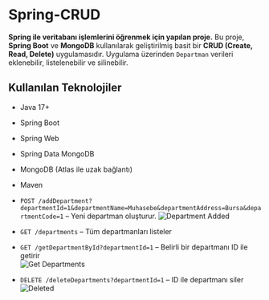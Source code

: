 # Spring-CRUD

**Spring ile veritabanı işlemlerini öğrenmek için yapılan proje.**
Bu proje, **Spring Boot** ve **MongoDB** kullanılarak geliştirilmiş basit bir **CRUD (Create, Read, Delete)** uygulamasıdır. Uygulama üzerinden `Departman` verileri eklenebilir, listelenebilir ve silinebilir.

## Kullanılan Teknolojiler

- Java 17+
- Spring Boot
- Spring Web
- Spring Data MongoDB
- MongoDB (Atlas ile uzak bağlantı)
- Maven

- `POST /addDepartment?departmentId=1&departmentName=Muhasebe&departmentAddress=Bursa&departmentCode=1` – Yeni departman oluşturur.
![Department Added](https://github.com/user-attachments/assets/5f1e476f-a2b7-4bb7-8571-5e562122fde3)
- `GET /departments` – Tüm departmanları listeler
- `GET /getDepartmentById?departmentId=1` – Belirli bir departmanı ID ile getirir  
![Get Departments](https://github.com/user-attachments/assets/086df83e-fde0-4b68-80fa-ddaa6d18ba7f)
- `DELETE /deleteDepartments?departmentId=1` – ID ile departmanı siler
![Deleted](https://github.com/user-attachments/assets/f51fb577-c957-4fc6-81ad-7bf2abe683d4)
